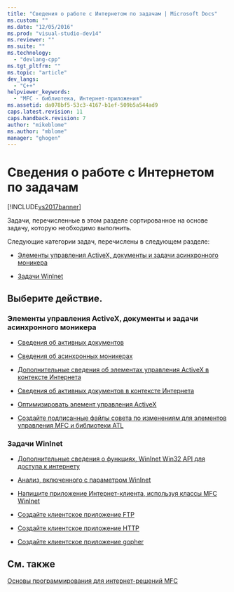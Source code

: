 ```yaml
---
title: "Сведения о работе с Интернетом по задачам | Microsoft Docs"
ms.custom: ""
ms.date: "12/05/2016"
ms.prod: "visual-studio-dev14"
ms.reviewer: ""
ms.suite: ""
ms.technology: 
  - "devlang-cpp"
ms.tgt_pltfrm: ""
ms.topic: "article"
dev_langs: 
  - "C++"
helpviewer_keywords: 
  - "MFC - библиотека, Интернет-приложения"
ms.assetid: da078bf5-53c3-4167-b1ef-509b5a544ad9
caps.latest.revision: 11
caps.handback.revision: 7
author: "mikeblome"
ms.author: "mblome"
manager: "ghogen"
---
```

# Сведения о работе с Интернетом по задачам
[!INCLUDE[vs2017banner](../assembler/inline/includes/vs2017banner.md)]

Задачи, перечисленные в этом разделе сортированное на основе задачу, которую необходимо выполнить.  
  
 Следующие категории задач, перечислены в следующем разделе:  
  
-   [Элементы управления ActiveX, документы и задачи асинхронного моникера](#_core_activex_controls.2c_.documents_and_asynchronous_moniker_tasks)  
  
-   [Задачи WinInet](#_core_wininet_tasks)  
  
## Выберите действие.  
  
###  <a name="_core_activex_controls.2c_.documents_and_asynchronous_moniker_tasks"></a> Элементы управления ActiveX, документы и задачи асинхронного моникера  
  
-   [Сведения об активных документов](../Topic/Active%20Documents%20on%20the%20Internet.md)  
  
-   [Сведения об асинхронных моникерах](../mfc/asynchronous-monikers-on-the-internet.md)  
  
-   [Дополнительные сведения об элементах управления ActiveX в контексте Интернета](../mfc/activex-controls-on-the-internet.md)  
  
-   [Сведения об активных документов в контексте Интернета](../Topic/Active%20Documents%20on%20the%20Internet.md)  
  
-   [Оптимизировать элемент управления ActiveX](../mfc/mfc-activex-controls-optimization.md)  
  
-   [Создайте подписанные файлы совета по изменениям для элементов управления MFC и библиотеки ATL](http://msdn.microsoft.com/ru-ru/14e50724-2505-4258-ae6b-326b706de409)  
  
###  <a name="_core_wininet_tasks"></a> Задачи WinInet  
  
-   [Дополнительные сведения о функциях, WinInet Win32 API для доступа к интернету](../mfc/wininet-basics.md)  
  
-   [Анализ, включенного с параметром WinInet](../mfc/win32-internet-extensions-wininet.md)  
  
-   [Напишите приложение Интернет\-клиента, используя классы MFC WinInet](../mfc/writing-an-internet-client-application-using-mfc-wininet-classes.md)  
  
-   [Создайте клиентское приложение FTP](../mfc/steps-in-a-typical-ftp-client-application.md)  
  
-   [Создайте клиентское приложение HTTP](../mfc/steps-in-a-typical-http-client-application.md)  
  
-   [Создайте клиентское приложение gopher](../mfc/steps-in-a-typical-gopher-client-application.md)  
  
## См. также  
 [Основы программирования для интернет\-решений MFC](../mfc/mfc-internet-programming-basics.md)
